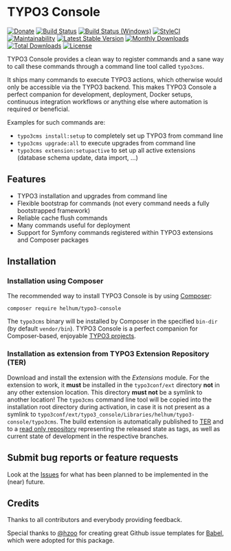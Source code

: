 # TYPO3 Console

[![Donate](https://img.shields.io/badge/Donate-PayPal-green.svg)](https://www.paypal.me/helhum/19.99)
[![Build Status](https://travis-ci.org/TYPO3-Console/TYPO3-Console.svg?branch=master)](https://travis-ci.org/TYPO3-Console/TYPO3-Console)
[![Build Status (Windows)](https://ci.appveyor.com/api/projects/status/github/TYPO3-Console/TYPO3-Console?branch=master&svg=true)](https://ci.appveyor.com/project/helhum/typo3-console-qpjaf/branch/master)
[![StyleCI](https://styleci.io/repos/19455482/shield?branch=master)](https://styleci.io/repos/19455482)
[![Maintainability](https://api.codeclimate.com/v1/badges/03aa352b8c4c20e06639/maintainability)](https://codeclimate.com/github/TYPO3-Console/TYPO3-Console/maintainability)
[![Latest Stable Version](https://poser.pugx.org/helhum/typo3-console/v/stable.svg)](https://packagist.org/packages/helhum/typo3-console)
[![Monthly Downloads](https://poser.pugx.org/helhum/typo3-console/d/monthly)](https://packagist.org/packages/helhum/typo3-console)
[![Total Downloads](https://poser.pugx.org/helhum/typo3-console/downloads.svg)](https://packagist.org/packages/helhum/typo3-console)
[![License](https://poser.pugx.org/helhum/typo3-console/license)](https://packagist.org/packages/helhum/typo3-console)

TYPO3 Console provides a clean way to register commands and
a sane way to call these commands through a command line tool called `typo3cms`.

It ships many commands to execute TYPO3 actions, which otherwise would only be accessible via the TYPO3 backend. This makes TYPO3 Console a perfect companion for development, deployment, Docker setups, continuous integration workflows or anything else where automation is required or beneficial.

Examples for such commands are:

* `typo3cms install:setup` to completely set up TYPO3 from command line
* `typo3cms upgrade:all` to execute upgrades from command line
* `typo3cms extension:setupactive` to set up all active extensions (database schema update, data import, …)

## Features
* TYPO3 installation and upgrades from command line
* Flexible bootstrap for commands (not every command needs a fully bootstrapped framework)
* Reliable cache flush commands
* Many commands useful for deployment
* Support for Symfony commands registered within TYPO3 extensions and Composer packages

## Installation

### Installation using Composer

The recommended way to install TYPO3 Console is by using [Composer](https://getcomposer.org):

    composer require helhum/typo3-console

The `typo3cms` binary will be installed by Composer in the specified `bin-dir` (by default `vendor/bin`).
TYPO3 Console is a perfect companion for Composer-based, enjoyable [TYPO3 projects](https://github.com/helhum/TYPO3-Distribution).

### Installation as extension from TYPO3 Extension Repository (TER)

Download and install the extension with the *Extensions* module.
For the extension to work, it **must** be installed in the `typo3conf/ext` directory **not** in any other extension location.
This directory **must not** be a symlink to another location!
The `typo3cms` command line tool will be copied into the installation root directory during activation,
in case it is not present as a symlink to `typo3conf/ext/typo3_console/Libraries/helhum/typo3-console/typo3cms`.
The build extension is automatically published to [TER](https://extensions.typo3.org/extension/typo3_console/)
and to a [read only repository](https://github.com/TYPO3-Console/Extension) representing the released state as tags,
as well as current state of development in the respective branches.

## Submit bug reports or feature requests

Look at the [Issues](https://github.com/TYPO3-Console/TYPO3-Console/issues)
for what has been planned to be implemented in the (near) future.

## Credits
Thanks to all contributors and everybody providing feedback.

Special thanks to [@hzoo](https://github.com/hzoo) for creating great Github issue templates for [Babel](https://github.com/babel/babel),
which were adopted for this package.
